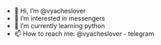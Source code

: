 - 👋 Hi, I’m @vyacheslover
- 👀 I’m interested in messengers
- 🌱 I’m currently learning python
- 📫 How to reach me: @vyacheslover - telegram

<!---
vyacheslover/vyacheslover is a ✨ special ✨ repository because its `README.md` (this file) appears on your GitHub profile.
You can click the Preview link to take a look at your changes.
--->

